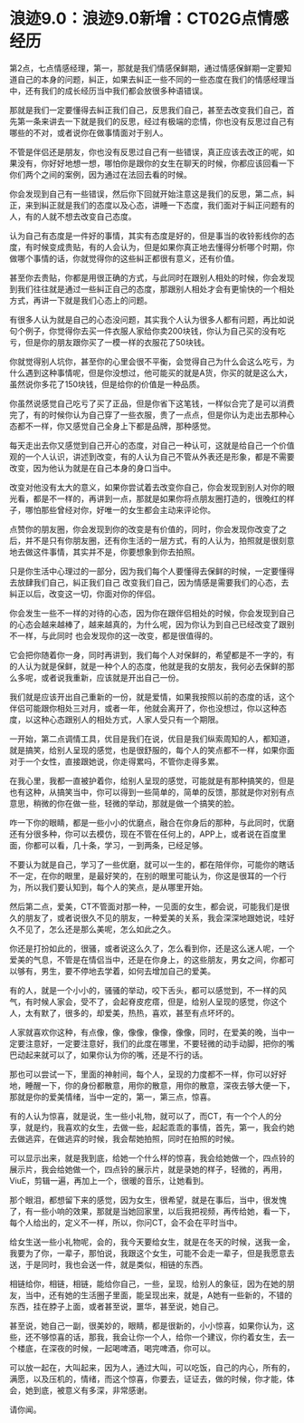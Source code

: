 # 浪迹9.0：浪迹9.0新增：CT02G点情感经历

第2点，七点情感经理，第一，那就是我们情感保鲜期，通过情感保鲜期一定要知道自己的本身的问题，糾正，如果去糾正一些不同的一些态度在我们的情感经理当中，还有我们的成长经历当中我们都会放很多种语错误。

那就是我们一定要懂得去糾正我们自己，反思我们自己，甚至去改变我们自己，首先第一条来讲去一下就是我们的反思，经过有极端的恋情，你也没有反思过自己有哪些的不对，或者说你在做事情面对于别人。

不管是伴侣还是朋友，你也没有反思过自己有一些错误，真正应该去改正的呢，如果没有，你好好地想一想，哪怕你是跟你的女生在聊天的时候，你都应该回看一下你们两个之间的案例，因为通过在法回去看的时候。

你会发现到自己有一些错误，然后你下回就开始注意这是我们的反思，第二点，糾正，来到糾正就是我们的态度以及心态，讲睡一下态度，我们面对于糾正问题有的人，有的人就不想去改变自己态度。

认为自己有态度是一件好的事情，其实有态度是好的，但是事当的收铃影线你的态度，有时候变成贵贴，有的人会认为，但是如果你真正地去懂得分析哪个时期，你做哪个事情的话，你就觉得你的这些糾正都很有意义，还有价值。

甚至你去贵贴，你都是用很正确的方式，与此同时在跟别人相处的时候，你会发现到我们往往就是通过一些糾正自己的态度，那跟别人相处才会有更愉快的一个相处方式，再讲一下就是我们心态上的问题。

有很多人认为就是自己的心态没问题，其实我个人认为很多人都有问题，再比如说句个例子，你觉得你去买一件衣服人家给你卖200块钱，你认为自己买的没有吃亏，但是你的朋友跟你买了一模一样的衣服花了50块钱。

你就觉得别人坑你，甚至你的心里会很不平衡，会觉得自己为什么会这么吃亏，为什么遇到这种事情呢，但是你没想过，他可能买的就是A货，你买的就是这么大，虽然说你多花了150块钱，但是给你的价值是一种品质。

你虽然说感觉自己吃亏了买了正品，但是你省下这笔钱，一样似合完了是可以消费完了，有的时候你认为自己穿了一些衣服，贵了一点点，但是你认为走出去那种心态都不一样，你又感觉自己全身上下都是品牌，那种感觉。

每天走出去你又感觉到自己开心的态度，对自己一种认可，这就是给自己一个价值观的一个人认识，讲述到改变，有的人认为自己不管从外表还是形象，都是不需要改变，因为他认为就是在自己本身的身口当中。

改变对他没有太大的意义，如果你尝试着去改变你自己，你会发现到别人对你的眼光看，都是不一样的，再讲到一点，那就是如果你将点朋友圈打造的，很晚红的样子，哪怕那些曾经对你，好唯一的女生都会主动来评论你。

点赞你的朋友圈，你会发现到你的改变是有价值的，同时，你会发现你改变了之后，并不是只有你朋友圈，还有你生活的一层方式，有的人认为，拍照就是很刻意地去做这件事情，其实并不是，你要想象到你去拍照。

只是你生活中心理过的一部分，因为我们每个人要懂得去保鲜的时候，一定要懂得去放肆我们自己，糾正我们自己 改变我们自己，因为情感是需要我们的心态，去糾正以后，改变这一切，你面对你的伴侣。

你会发生一些不一样的对待的心态，因为你在跟伴侣相处的时候，你会发现到自己的心态会越来越棒了，越来越真的，为什么呢，因为你认为到自己已经改变了跟别不一样，与此同时 也会发现你的这一改变，都是很值得的。

它会把你随着你一身，同时再讲到，我们每个人对保鲜的，希望都是不一字的，有的人认为就是保鲜，就是一种个人的态度，他就是我的女朋友，我何必去保鲜的那么多呢，或者说我重新，应该就是开出自己一份。

我们就是应该开出自己重新的一份，就是爱情，如果我按照以前的态度的话，这个伴侣可能跟你相处三对月，或者一年，他就会离开了，你也没想过，你以这种态度，以这种心态跟别人的相处方式，人家人受只有一个期限。

一开始，第二点调情工具，优目是我们在说，优目是我们纵索周知的人，都知道，就是搞笑，给别人呈现的感觉，也是很舒服的，每个人的笑点都不一样，如果你面对于一个女性，直接跟她说，你走得累吗，不管你走得多累。

在我心里，我都一直被护着你，给别人呈现的感觉，可能就是有那种搞笑的，但是也有这种，从搞笑当中，你可以得到一些简单的，简单的反馈，那就是你对别有点意思，稍微的你在做一些，轻微的举动，那就是做一个搞笑的脸。

咋一下你的眼睛，都是一些小小的优磨点，融合在你身后的那种，与此同时，优磨还有分很多种，你可以去模仿，现在不管在任何上的，APP上，或者说在百度里面，你都可以看，几十条，学习，一到两条，已经足够。

不要认为就是自己，学习了一些优磨，就可以一生的，都在陪伴你，可能你的瞎话不一定，在你的眼里，是最好笑的，在别的眼里可能认为，你这是很耳的一个行为，所以我们要认知到，每个人的笑点，是从哪里开始。

然后第二点，爱美，CT不管面对那一种，一见面的女生，都会说，可能我们是很久的朋友了，或者说很久不见的朋友，一种爱美的关系，我会深深地跟她说，哇好久不见了，怎么还是那么美呢，怎么如此之久。

你还是打扮如此的，很骚，或者说这么久了，怎么看到你，还是这么迷人呢，一个爱美的气息，不管是在情侣当中，还是在你身上，的这些朋友，男女之间，你都可以够有，男生，要不停地去学着，如何去增加自己的爱美。

有的人，就是一个小小的，骚骚的举动，咬下舌头，都可以感觉到，不一样的风气，有时候人家会，受不了，会起脊皮疙瘩，但是，给别人呈现的感觉，你这个人，太有默了，很多的，却爱美，热热，喜欢，甚至有点坏坏的。

人家就喜欢你这种，有点像，像，像像，像像，像像，同时，在爱美的晚，当中一定要注意好，一定要注意好，我们的此度在哪里，不要轻微的动手动脚，把你的嘴巴动起来就可以了，如果你认为你的嘴，还是不行的话。

那也可以尝试一下，里面的神射间，每个人，呈现的力度都不一样，你可以好好地，睡醒一下，你的身份都散意，用你的散意，用你的散意，深夜去够大便一下，那就是你的爱美情绪，当中一定的，第一，第三点，惊喜。

有的人认为惊喜，就是说，生一些小礼物，就可以了，而CT，有一个个人的分享，就是约，我喜欢的女生，去做一些，起起乖乖的事情，首先，第一，我会约她去做逃弈，在做逃弈的时候，我会帮她拍照，同时在拍照的时候。

可以显示出来，就是我到底，给她一个什么样的惊喜，我会给她做一个，四点铃的展示片，我会给她做一个，四点铃的展示片，就是录她的样子，轻微的，再用，ViuE，剪辑一遍，再加上一个，很暖的音乐，让她看到。

那个眼泪，都想留下来的感觉，因为女生，很希望，就是在事后，当中，很发愧了，有一些小响的效果，那就是当她回家里，以后我把视频，再传给她，看一下，每个人给出的，定义不一样，所以，你问CT，会不会在平时当中。

给女生送一些小礼物呢，会的，我今天要给女生，就是在冬天的时候，送我一金，我要为了你，一辈子，那怕说，我跟这个女生，可能不会走一辈子，但是我愿意去送，于是同时，我也会送一件，就是类似，相链的东西。

相链给你，相链，相链，能给你自己，一些，呈现，给别人的象征，因为在她的朋友，当中，还有她的生活圈子里面，能呈现出来，就是，A她有一些新的，不错的东西，挂在脖子上面，或者甚至说，噩华，甚至说，她自己。

甚至说，她自己一副，很美妙的，眼睛，都是很新的，小小惊喜，如果你认为，这些，还不够惊喜的话，那我，我会让你一个人，给你一个建议，你约着女生，去一个楼底，在深夜的时候，一起喝啤酒，喝完啤酒，你可以。

可以放一起在，大叫起来，因为人，通过大叫，可以吃饭，自己的内心，所有的，满愿，以及压机的，情绪，而这个惊喜，你要去，证证去，做的时候，你才能，体会，她到底，被意义有多深，非常感谢。

请你闻。